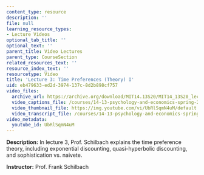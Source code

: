 ```yaml
---
content_type: resource
description: ''
file: null
learning_resource_types:
- Lecture Videos
optional_tab_title: ''
optional_text: ''
parent_title: Video Lectures
parent_type: CourseSection
related_resources_text: ''
resource_index_text: ''
resourcetype: Video
title: 'Lecture 3: Time Preferences (Theory) I'
uid: eb479633-ed2d-3974-137c-8d2b898cf757
video_files:
  archive_url: https://archive.org/download/MIT14.13S20/MIT14_13S20_lec03_300k.mp4
  video_captions_file: /courses/14-13-psychology-and-economics-spring-2020/c5541576dc465e9fb82e3f97c1b92008_UbRlSqmN4uM.vtt
  video_thumbnail_file: https://img.youtube.com/vi/UbRlSqmN4uM/default.jpg
  video_transcript_file: /courses/14-13-psychology-and-economics-spring-2020/a1d7c7b41873bb30f5703efcc99a874a_UbRlSqmN4uM.pdf
video_metadata:
  youtube_id: UbRlSqmN4uM
---
```


**Description:** In lecture 3, Prof. Schilbach explains the time preference theory, including exponential discounting, quasi-hyperbolic discounting, and sophistication vs. naivete.

**Instructor:** Prof. Frank Schilbach